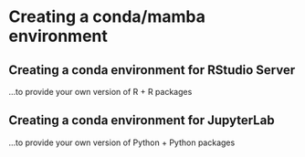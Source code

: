 # Creating a conda/mamba environment

## Creating a conda environment for RStudio Server

...to provide your own version of R + R packages

## Creating a conda environment for JupyterLab

...to provide your own version of Python + Python packages
